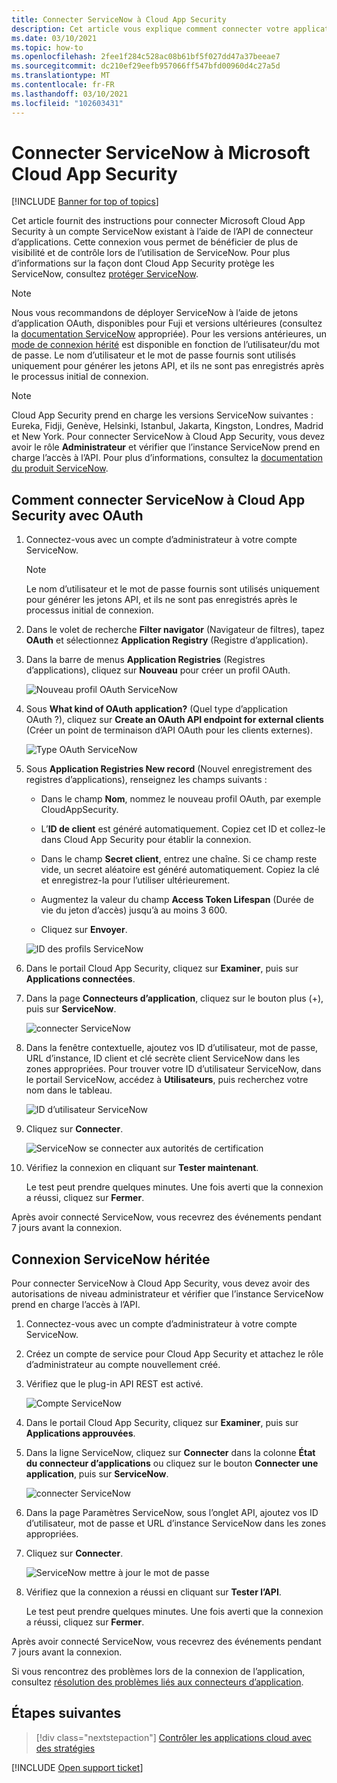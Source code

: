 ```yaml
---
title: Connecter ServiceNow à Cloud App Security
description: Cet article vous explique comment connecter votre application ServiceNow à Cloud App Security à l’aide du connecteur d’API, afin de bénéficier de plus de visibilité et de contrôle lors de l’utilisation.
ms.date: 03/10/2021
ms.topic: how-to
ms.openlocfilehash: 2fee1f284c528ac08b61bf5f027dd47a37beeae7
ms.sourcegitcommit: dc210ef29eefb957066ff547bfd00960d4c27a5d
ms.translationtype: MT
ms.contentlocale: fr-FR
ms.lasthandoff: 03/10/2021
ms.locfileid: "102603431"
---
```

# <a name="connect-servicenow-to-microsoft-cloud-app-security"></a>Connecter ServiceNow à Microsoft Cloud App Security

[!INCLUDE [Banner for top of topics](includes/banner.md)]

Cet article fournit des instructions pour connecter Microsoft Cloud App Security à un compte ServiceNow existant à l’aide de l’API de connecteur d’applications. Cette connexion vous permet de bénéficier de plus de visibilité et de contrôle lors de l’utilisation de ServiceNow. Pour plus d’informations sur la façon dont Cloud App Security protège les ServiceNow, consultez [protéger ServiceNow](protect-servicenow.md).

> [!NOTE]
> Nous vous recommandons de déployer ServiceNow à l’aide de jetons d’application OAuth, disponibles pour Fuji et versions ultérieures (consultez la [documentation ServiceNow](https://docs.servicenow.com/bundle/jakarta-servicenow-platform/page/administer/security/concept/c_OAuthApplications.html?title=OAuth_Applications) appropriée).
> Pour les versions antérieures, un [mode de connexion hérité](#legacy-servicenow-connection) est disponible en fonction de l’utilisateur/du mot de passe. Le nom d’utilisateur et le mot de passe fournis sont utilisés uniquement pour générer les jetons API, et ils ne sont pas enregistrés après le processus initial de connexion.

> [!NOTE]
> Cloud App Security prend en charge les versions ServiceNow suivantes : Eureka, Fidji, Genève, Helsinki, Istanbul, Jakarta, Kingston, Londres, Madrid et New York. Pour connecter ServiceNow à Cloud App Security, vous devez avoir le rôle **Administrateur** et vérifier que l’instance ServiceNow prend en charge l’accès à l’API. Pour plus d’informations, consultez la [documentation du produit ServiceNow](https://docs.servicenow.com/bundle/jakarta-servicenow-platform/page/administer/security/concept/c_OAuthApplications.html?title=OAuth_Applications).

## <a name="how-to-connect-servicenow-to-cloud-app-security-using-oauth"></a>Comment connecter ServiceNow à Cloud App Security avec OAuth

1. Connectez-vous avec un compte d’administrateur à votre compte ServiceNow.

    > [!NOTE]
    > Le nom d’utilisateur et le mot de passe fournis sont utilisés uniquement pour générer les jetons API, et ils ne sont pas enregistrés après le processus initial de connexion.

2. Dans le volet de recherche **Filter navigator** (Navigateur de filtres), tapez **OAuth** et sélectionnez **Application Registry** (Registre d’application).

3. Dans la barre de menus **Application Registries** (Registres d’applications), cliquez sur **Nouveau** pour créer un profil OAuth.

    ![Nouveau profil OAuth ServiceNow](media/servicenow-app-registry.png)

4. Sous **What kind of OAuth application?** (Quel type d’application OAuth ?), cliquez sur **Create an OAuth API endpoint for external clients** (Créer un point de terminaison d’API OAuth pour les clients externes).

    ![Type OAuth ServiceNow](media/servicenow-oauth-app-type.png)

5. Sous **Application Registries New record** (Nouvel enregistrement des registres d’applications), renseignez les champs suivants :

    - Dans le champ **Nom**, nommez le nouveau profil OAuth, par exemple CloudAppSecurity.

    - L’**ID de client** est généré automatiquement. Copiez cet ID et collez-le dans Cloud App Security pour établir la connexion.

    - Dans le champ **Secret client**, entrez une chaîne. Si ce champ reste vide, un secret aléatoire est généré automatiquement. Copiez la clé et enregistrez-la pour l’utiliser ultérieurement.

    - Augmentez la valeur du champ **Access Token Lifespan** (Durée de vie du jeton d’accès) jusqu’à au moins 3 600.

    - Cliquez sur **Envoyer**.

    ![ID des profils ServiceNow](media/servicenow-profile-ids.png)

6. Dans le portail Cloud App Security, cliquez sur **Examiner**, puis sur **Applications connectées**.

7. Dans la page **Connecteurs d’application**, cliquez sur le bouton plus (+), puis sur **ServiceNow**.

    ![connecter ServiceNow](media/connect-servicenow.png "connecter ServiceNow")

8. Dans la fenêtre contextuelle, ajoutez vos ID d’utilisateur, mot de passe, URL d’instance, ID client et clé secrète client ServiceNow dans les zones appropriées. Pour trouver votre ID d’utilisateur ServiceNow, dans le portail ServiceNow, accédez à **Utilisateurs**, puis recherchez votre nom dans le tableau.

    ![ID d’utilisateur ServiceNow](media/servicenow-userid.png)

9. Cliquez sur **Connecter**.

    ![ServiceNow se connecter aux autorités de certification](media/servicenow-portal-connect.png "ServiceNow se connecter dans le portail")

10. Vérifiez la connexion en cliquant sur **Tester maintenant**.

    Le test peut prendre quelques minutes. Une fois averti que la connexion a réussi, cliquez sur **Fermer**.

Après avoir connecté ServiceNow, vous recevrez des événements pendant 7 jours avant la connexion.

## <a name="legacy-servicenow-connection"></a>Connexion ServiceNow héritée

Pour connecter ServiceNow à Cloud App Security, vous devez avoir des autorisations de niveau administrateur et vérifier que l’instance ServiceNow prend en charge l’accès à l’API.

1. Connectez-vous avec un compte d’administrateur à votre compte ServiceNow.

2. Créez un compte de service pour Cloud App Security et attachez le rôle d’administrateur au compte nouvellement créé.

3. Vérifiez que le plug-in API REST est activé.

    ![Compte ServiceNow](media/servicenow-account.png "Compte ServiceNow")

4. Dans le portail Cloud App Security, cliquez sur **Examiner**, puis sur **Applications approuvées**.

5. Dans la ligne ServiceNow, cliquez sur **Connecter** dans la colonne **État du connecteur d’applications** ou cliquez sur le bouton **Connecter une application**, puis sur **ServiceNow**.

   ![connecter ServiceNow](media/connect-servicenow.png "connecter ServiceNow")

6. Dans la page Paramètres ServiceNow, sous l’onglet API, ajoutez vos ID d’utilisateur, mot de passe et URL d’instance ServiceNow dans les zones appropriées.

7. Cliquez sur **Connecter**.

    ![ServiceNow mettre à jour le mot de passe](media/servicenow-update-password.png "ServiceNow mettre à jour le mot de passe")

8. Vérifiez que la connexion a réussi en cliquant sur **Tester l’API**.

    Le test peut prendre quelques minutes. Une fois averti que la connexion a réussi, cliquez sur **Fermer**.

Après avoir connecté ServiceNow, vous recevrez des événements pendant 7 jours avant la connexion.

Si vous rencontrez des problèmes lors de la connexion de l’application, consultez [résolution des problèmes liés aux connecteurs d’application](troubleshooting-api-connectors-using-error-messages.md).

## <a name="next-steps"></a>Étapes suivantes

> [!div class="nextstepaction"]
> [Contrôler les applications cloud avec des stratégies](control-cloud-apps-with-policies.md)

[!INCLUDE [Open support ticket](includes/support.md)]
